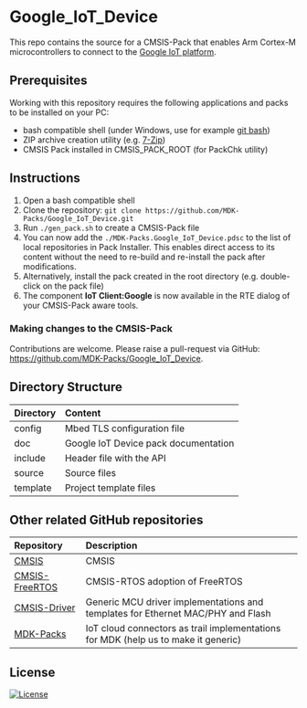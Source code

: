 # Google_IoT_Device
This repo contains the source for a CMSIS-Pack that enables Arm Cortex-M microcontrollers to connect to the [Google IoT platform](https://cloud.google.com/solutions/iot/).

## Prerequisites
Working with this repository requires the following applications and packs to be installed on your PC:
- bash compatible shell (under Windows, use for example [git bash](https://gitforwindows.org/))
- ZIP archive creation utility (e.g. [7-Zip](https://www.7-zip.org/))
- CMSIS Pack installed in CMSIS_PACK_ROOT (for PackChk utility)

## Instructions
1. Open a bash compatible shell
2. Clone the repository: `git clone https://github.com/MDK-Packs/Google_IoT_Device.git`
3. Run `./gen_pack.sh` to create a CMSIS-Pack file
5. You can now add the `./MDK-Packs.Google_IoT_Device.pdsc` to the list of local repositories in Pack Installer. This enables direct access to its content without the need to re-build and re-install the pack after modifications.
4. Alternatively, install the pack created in the root directory (e.g. double-click on the pack file)
5. The component **IoT Client:Google** is now available in the RTE dialog of your CMSIS-Pack aware tools.

### Making changes to the CMSIS-Pack
Contributions are welcome. Please raise a pull-request via GitHub: https://github.com/MDK-Packs/Google_IoT_Device.

## Directory Structure

| Directory          | Content                                             |
|:-------------------|:----------------------------------------------------|
| config             | Mbed TLS configuration file              |
| doc                | Google IoT Device pack documentation     |
| include            | Header file with the API                 |
| source             | Source files                             |
| template           | Project template files                   |

## Other related GitHub repositories

| Repository                  | Description                                               |
|:--------------------------- |:--------------------------------------------------------- |
| [CMSIS](https://github.com/ARM-software/cmsis_5)                 | CMSIS                                                                             |
| [CMSIS-FreeRTOS](https://github.com/arm-software/CMSIS-FreeRTOS) | CMSIS-RTOS adoption of FreeRTOS                                                   |
| [CMSIS-Driver](https://github.com/arm-software/CMSIS-Driver)     | Generic MCU driver implementations and templates for Ethernet MAC/PHY and Flash   |
| [MDK-Packs](https://github.com/mdk-packs)                        | IoT cloud connectors as trail implementations for MDK (help us to make it generic)|

## License
[![License](https://img.shields.io/badge/License-Apache%202.0-blue.svg)](https://opensource.org/licenses/Apache-2.0)

